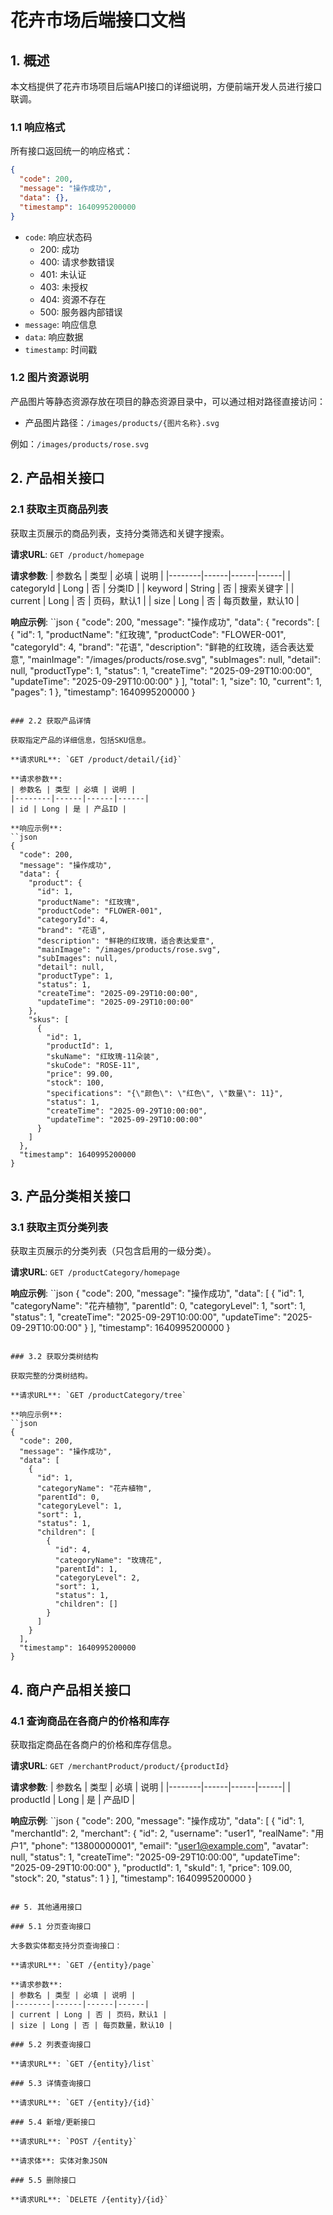 # 花卉市场后端接口文档

## 1. 概述

本文档提供了花卉市场项目后端API接口的详细说明，方便前端开发人员进行接口联调。

### 1.1 响应格式

所有接口返回统一的响应格式：

```json
{
  "code": 200,
  "message": "操作成功",
  "data": {},
  "timestamp": 1640995200000
}
```

- `code`: 响应状态码
  - 200: 成功
  - 400: 请求参数错误
  - 401: 未认证
  - 403: 未授权
  - 404: 资源不存在
  - 500: 服务器内部错误
- `message`: 响应信息
- `data`: 响应数据
- `timestamp`: 时间戳

### 1.2 图片资源说明

产品图片等静态资源存放在项目的静态资源目录中，可以通过相对路径直接访问：
- 产品图片路径：`/images/products/{图片名称}.svg`

例如：`/images/products/rose.svg`

## 2. 产品相关接口

### 2.1 获取主页商品列表

获取主页展示的商品列表，支持分类筛选和关键字搜索。

**请求URL**: `GET /product/homepage`

**请求参数**:
| 参数名 | 类型 | 必填 | 说明 |
|--------|------|------|------|
| categoryId | Long | 否 | 分类ID |
| keyword | String | 否 | 搜索关键字 |
| current | Long | 否 | 页码，默认1 |
| size | Long | 否 | 每页数量，默认10 |

**响应示例**:
``json
{
  "code": 200,
  "message": "操作成功",
  "data": {
    "records": [
      {
        "id": 1,
        "productName": "红玫瑰",
        "productCode": "FLOWER-001",
        "categoryId": 4,
        "brand": "花语",
        "description": "鲜艳的红玫瑰，适合表达爱意",
        "mainImage": "/images/products/rose.svg",
        "subImages": null,
        "detail": null,
        "productType": 1,
        "status": 1,
        "createTime": "2025-09-29T10:00:00",
        "updateTime": "2025-09-29T10:00:00"
      }
    ],
    "total": 1,
    "size": 10,
    "current": 1,
    "pages": 1
  },
  "timestamp": 1640995200000
}
```

### 2.2 获取产品详情

获取指定产品的详细信息，包括SKU信息。

**请求URL**: `GET /product/detail/{id}`

**请求参数**:
| 参数名 | 类型 | 必填 | 说明 |
|--------|------|------|------|
| id | Long | 是 | 产品ID |

**响应示例**:
``json
{
  "code": 200,
  "message": "操作成功",
  "data": {
    "product": {
      "id": 1,
      "productName": "红玫瑰",
      "productCode": "FLOWER-001",
      "categoryId": 4,
      "brand": "花语",
      "description": "鲜艳的红玫瑰，适合表达爱意",
      "mainImage": "/images/products/rose.svg",
      "subImages": null,
      "detail": null,
      "productType": 1,
      "status": 1,
      "createTime": "2025-09-29T10:00:00",
      "updateTime": "2025-09-29T10:00:00"
    },
    "skus": [
      {
        "id": 1,
        "productId": 1,
        "skuName": "红玫瑰-11朵装",
        "skuCode": "ROSE-11",
        "price": 99.00,
        "stock": 100,
        "specifications": "{\"颜色\": \"红色\", \"数量\": 11}",
        "status": 1,
        "createTime": "2025-09-29T10:00:00",
        "updateTime": "2025-09-29T10:00:00"
      }
    ]
  },
  "timestamp": 1640995200000
}
```

## 3. 产品分类相关接口

### 3.1 获取主页分类列表

获取主页展示的分类列表（只包含启用的一级分类）。

**请求URL**: `GET /productCategory/homepage`

**响应示例**:
``json
{
  "code": 200,
  "message": "操作成功",
  "data": [
    {
      "id": 1,
      "categoryName": "花卉植物",
      "parentId": 0,
      "categoryLevel": 1,
      "sort": 1,
      "status": 1,
      "createTime": "2025-09-29T10:00:00",
      "updateTime": "2025-09-29T10:00:00"
    }
  ],
  "timestamp": 1640995200000
}
```

### 3.2 获取分类树结构

获取完整的分类树结构。

**请求URL**: `GET /productCategory/tree`

**响应示例**:
``json
{
  "code": 200,
  "message": "操作成功",
  "data": [
    {
      "id": 1,
      "categoryName": "花卉植物",
      "parentId": 0,
      "categoryLevel": 1,
      "sort": 1,
      "status": 1,
      "children": [
        {
          "id": 4,
          "categoryName": "玫瑰花",
          "parentId": 1,
          "categoryLevel": 2,
          "sort": 1,
          "status": 1,
          "children": []
        }
      ]
    }
  ],
  "timestamp": 1640995200000
}
```

## 4. 商户产品相关接口

### 4.1 查询商品在各商户的价格和库存

获取指定商品在各商户的价格和库存信息。

**请求URL**: `GET /merchantProduct/product/{productId}`

**请求参数**:
| 参数名 | 类型 | 必填 | 说明 |
|--------|------|------|------|
| productId | Long | 是 | 产品ID |

**响应示例**:
``json
{
  "code": 200,
  "message": "操作成功",
  "data": [
    {
      "id": 1,
      "merchantId": 2,
      "merchant": {
        "id": 2,
        "username": "user1",
        "realName": "用户1",
        "phone": "13800000001",
        "email": "user1@example.com",
        "avatar": null,
        "status": 1,
        "createTime": "2025-09-29T10:00:00",
        "updateTime": "2025-09-29T10:00:00"
      },
      "productId": 1,
      "skuId": 1,
      "price": 109.00,
      "stock": 20,
      "status": 1
    }
  ],
  "timestamp": 1640995200000
}
```

## 5. 其他通用接口

### 5.1 分页查询接口

大多数实体都支持分页查询接口：

**请求URL**: `GET /{entity}/page`

**请求参数**:
| 参数名 | 类型 | 必填 | 说明 |
|--------|------|------|------|
| current | Long | 否 | 页码，默认1 |
| size | Long | 否 | 每页数量，默认10 |

### 5.2 列表查询接口

**请求URL**: `GET /{entity}/list`

### 5.3 详情查询接口

**请求URL**: `GET /{entity}/{id}`

### 5.4 新增/更新接口

**请求URL**: `POST /{entity}`

**请求体**: 实体对象JSON

### 5.5 删除接口

**请求URL**: `DELETE /{entity}/{id}`
